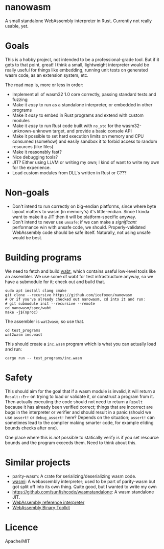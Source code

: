 # nanowasm

A small standalone WebAssembly interpreter in Rust.  Currently not really usable, yet.

# Goals

This is a hobby project, not intended to be a professional-grade tool.  But if it gets to that point, great!  I think a small, lightweight interpreter would be really useful for things like embedding, running unit tests on generated wasm code, as an extension system, etc.

The road map is, more or less in order:

 * Implement all of wasm32 1.0 core correctly, passing standard tests and fuzzing
 * Make it *easy* to run as a standalone interpreter, or embedded in other programs
 * Make it *easy* to embed in Rust programs and extend with custom modules
 * Make it *easy* to run Rust code built with `no_std` for the wasm32-unknown-unknown target, and provide a basic console API
 * Make it possible to set hard execution limits on memory and CPU consumed (somehow) and easily sandbox it to forbid access to random resources (like files)
 * Make it reasonably fast?
 * Nice debugging tools?
 * JIT?  Either using LLVM or writing my own; I kind of want to write my own for the experience.
 * Load custom modules from DLL's written in Rust or C???

# Non-goals

 * Don't intend to run correctly on big-endian platforms, since where byte layout matters to wasm (in memory's) it's little-endian.  Since I kinda want to make it a JIT then it will be platform-specific anyway.
 * Don't intend to never use `unsafe`; if we can make a *significant* performance win with unsafe code, we should.  Properly-validated WebAssembly code should be safe itself.  Naturally, not using unsafe would be best.


# Building programs

We need to fetch and build [wabt](https://github.com/WebAssembly/wabt), which contains useful low-level tools like
an assembler.  We use some of wabt for test infrastructure anyway, so we have a submodule for it; check out and
build that.


```
sudo apt install clang cmake
git clone --recursive https://github.com/icefoxen/nanowasm
# Or if you've already checked out nanowasm, cd into it and run:
# git submodule init --recursive --remote
cd nanowasm/spec/wabt
make -j$(nproc)
```

The assembler is `wat2wasm`, so use that.

```
cd test_programs
wat2wasm inc.wast
```

This should create a `inc.wasm` program which is what you can actually load and run:

```
cargo run -- test_programs/inc.wasm
```

# Safety

This should aim for the goal that if a wasm module is invalid, it will return a `Result::Err` on trying to load or
validate it, or construct a program from it.  Then actually executing the code should not need to return a `Result`
because it has already been verified correct; things that are incorrect are bugs in the interpreter or verifier and should
result in a panic (should we use `assert!` or `debug_assert!` here?  Depends on the situation; `assert!` can
sometimes lead to the compiler making smarter code, for example eliding bounds checks after one).

One place where this is *not* possible to statically verify is if you set resource bounds and the program exceeds
them.  Need to think about this.

# Similar projects

 * parity-wasm: A crate for serializing/deserializing wasm code.  
 * [wasmi](https://github.com/pepyakin/wasmi): A webassembly interpreter; used to be part of parity-wasm but got
   split off into its own thing.  Quite good, but I wanted to write my own
 * <https://github.com/sunfishcode/wasmstandalone>: A wasm standalone JIT.
 * [WebAssembly reference interpreter](https://github.com/WebAssembly/spec/tree/master/interpreter)
 * [WebAssembly Binary Toolkit](https://github.com/WebAssembly/wabt)

# Licence

Apache/MIT

